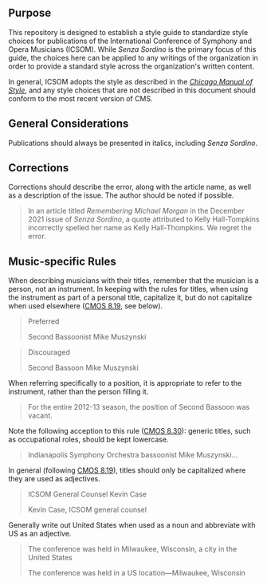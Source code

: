## Purpose

This repository is designed to establish a style guide to standardize style choices for publications of the International Conference of Symphony and Opera Musicians (ICSOM). While *Senza Sordino* is the primary focus of this guide, the choices here can be applied to any writings of the organization in order to provide a standard style across the organization's written content.

In general, ICSOM adopts the style as described in the [*Chicago Manual of Style*](https://www.chicagomanualofstyle.org/home.html), and any style choices that are not described in this document should conform to the most recent version of CMS.

## General Considerations

Publications should always be presented in italics, including *Senza Sordino*.

## Corrections

Corrections should describe the error, along with the article name, as well as a description of the issue. The author should be noted if possible.

>In an article titled *Remembering Michael Morgan* in the December 2021 issue of *Senza Sordino*, a quote attributed to Kelly Hall-Tompkins incorrectly spelled her name as Kelly Hall-Thompkins. We regret the error.

## Music-specific Rules

When describing musicians with their titles, remember that the musician is a person, not an instrument. In keeping with the rules for titles, when using the instrument as part of a personal title, capitalize it, but do not capitalize when used elsewhere ([CMOS 8.19](https://www.chicagomanualofstyle.org/book/ed17/part2/ch08/psec019.html), see below).

> Preferred
> 
> Second Bassoonist Mike Muszynski

> Discouraged
> 
> Second Bassoon Mike Muszynski

When referring specifically to a position, it is appropriate to refer to the instrument, rather than the person filling it.

>For the entire 2012-13 season, the position of Second Bassoon was vacant.

Note the following acception to this rule ([CMOS 8.30](https://www.chicagomanualofstyle.org/book/ed17/part2/ch08/psec030.html)): generic titles, such as occupational roles, should be kept lowercase.

> Indianapolis Symphony Orchestra bassoonist Mike Muszynski...

In general (following [CMOS 8.19](https://www.chicagomanualofstyle.org/book/ed17/part2/ch08/psec019.html)), titles should only be capitalized where they are used as adjectives.

> ICSOM General Counsel Kevin Case
>
> Kevin Case, ICSOM general counsel

Generally write out United States when used as a noun and abbreviate with US as an adjective.

> The conference was held in Milwaukee, Wisconsin, a city in the United States
>
> The conference was held in a US location—Milwaukee, Wisconsin
